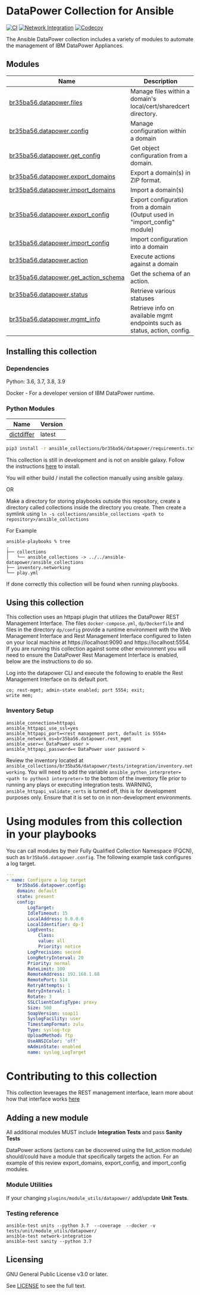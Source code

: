 # DataPower Collection for Ansible
<!-- Add CI and code coverage badges here. Samples included below. -->
[![CI](https://github.com/br35ba56/ansible-datapower/workflows/CI/badge.svg?event=push)](https://github.com/br35ba56/ansible-datapower/actions) 
[![Network Integration](https://github.com/Br35Ba56/ansible-datapower/actions/workflows/network-integration.yml/badge.svg)](https://github.com/Br35Ba56/ansible-datapower/actions/workflows/network-integration.yml)
[![Codecov](https://img.shields.io/codecov/c/github/br35ba56/ansible-datapower)](https://codecov.io/gh/br35ba56/ansible-datapower)

The Ansible DataPower collection includes a variety of modules to automate
the management of IBM DataPower Appliances.


## Modules
Name | Description
--- | ---
[br35ba56.datapower.files]()|Manage files within a domain's local/cert/sharedcert directory.
[br35ba56.datapower.config]()|Manage configuration within a domain
[br35ba56.datapower.get_config]()|Get object configuration from a domain.
[br35ba56.datapower.export_domains]()|Export a domain(s) in ZIP format.
[br35ba56.datapower.import_domains]()|Import a domain(s)
[br35ba56.datapower.export_config]()|Export configuration from a domain (Output used in "import_config" module)
[br35ba56.datapower.import_config]()|Import configuration into a domain
[br35ba56.datapower.action]()|Execute actions against a domain
[br35ba56.datapower.get_action_schema]()|Get the schema of an action.
[br35ba56.datapower.status]()|Retrieve various statuses
[br35ba56.datapower.mgmt_info]()|Retrieve info on available mgmt endpoints such as status, action, config.


## Installing this collection

### Dependencies
Python: 3.6, 3.7, 3.8, 3.9

Docker - For a developer version of IBM DataPower runtime.

### Python Modules
Name | Version
--- | ---
[dictdiffer](https://github.com/inveniosoftware/dictdiffer)| latest

```bash
pip3 install -r ansible_collections/br35ba56/datapower/requirements.txt
```

This collection is still in development and is not on ansible galaxy.  Follow the instructions [here](https://cn-ansibledoc.readthedocs.io/zh_CN/latest/user_guide/collections_using.html) to install.

You will either build / install the collection manually using ansible galaxy.

OR

Make a directory for storing playbooks outside this repository, create a directory called collections inside the directory you create.  Then create a symlink using `ln -s collections/ansible_collections <path to repository>/ansible_collections`

For Example
 ```
ansible-playbooks % tree
.
├── collections
│   └── ansible_collections -> ../../ansible-datapower/ansible_collections
├── inventory.networking
└── play.yml
 ```
If done correctly this collection will be found when running playbooks.

## Using this collection
This collection uses an httpapi plugin that utilizes the DataPower REST Management Interface.  The files `docker-compose.yml`,  `dp/Dockerfile` and files in the directory `dp/config` provide a runtime environment with the Web Management Interface and Rest Management Interface configured to listen on your local machine at https://localhost:9090 and https://localhost:5554.  If you are running this collection against some other environment you will need to ensure the DataPower Rest Management Interface is enabled, below are the instructions to do so.

Log into the datapower CLI and execute the following to enable the Rest Management Interface on its default port.
```
co; rest-mgmt; admin-state enabled; port 5554; exit;
write mem;
```
### Inventory Setup

```
ansible_connection=httpapi
ansible_httpapi_use_ssl=yes
ansible_httpapi_port=<rest management port, default is 5554>
ansible_network_os=br35ba56.datapower.rest_mgmt
ansible_user=< DataPower user >
ansible_httpapi_password=< DataPower user password >
```
Review the inventory located at `ansible_collections/br35ba56/datapower/tests/integration/inventory.networking`.  You will need to add the variable `ansible_python_interpreter=<path to python3 interpreter>` to the bottom of the inventory file prior to running any plays or executing integration tests.  WARNING, `ansible_httpapi_validate_certs` is turned off, this is for development purposes only.  Ensure that it is set to on in non-development environments.

# Using modules from this collection in your playbooks

You can call modules by their Fully Qualified Collection Namespace (FQCN), such as `br35ba56.datapower.config`.
The following example task configures a log target.

```yaml
---
- name: Configure a log target
    br35ba56.datapower.config:
    domain: default
    state: present
    config:
        LogTarget:
        IdleTimeout: 15
        LocalAddress: 0.0.0.0
        LocalIdentifier: dp-1
        LogEvents:
            Class:
            value: all
            Priority: notice
        LogPrecision: second
        LongRetryInterval: 20
        Priority: normal
        RateLimit: 100
        RemoteAddress: 192.168.1.88
        RemotePort: 514
        RetryAttempts: 1
        RetryInterval: 1
        Rotate: 3
        SSLClientConfigType: proxy
        Size: 500
        SoapVersion: soap11
        SyslogFacility: user
        TimestampFormat: zulu
        Type: syslog-tcp
        UploadMethod: ftp
        UseANSIColor: 'off'
        mAdminState: enabled
        name: syslog_LogTarget
```

# Contributing to this collection
This collection leverages the REST management interface, learn more about how that interface works [here](https://www.ibm.com/support/pages/part-1-introduction-rest-management-interface-and-status-monitoring)

## Adding a new module

All additional modules MUST include **Integration Tests** and pass **Sanity Tests**

DataPower actions (actions can be discovered using the list_action module) should/could have a module that specifically targets the action.  For an example of this review export_domains, export_config, and import_config modules.

### Module Utilities

If your changing `plugins/module_utils/datapower/` add/update **Unit Tests**.


### Testing reference

```
ansible-test units --python 3.7  --coverage  --docker -v tests/unit/module_utils/datapower/
ansible-test network-integration
ansible-test sanity --python 3.7
```
## Licensing

GNU General Public License v3.0 or later.

See [LICENSE](https://www.gnu.org/licenses/gpl-3.0.txt) to see the full text.
